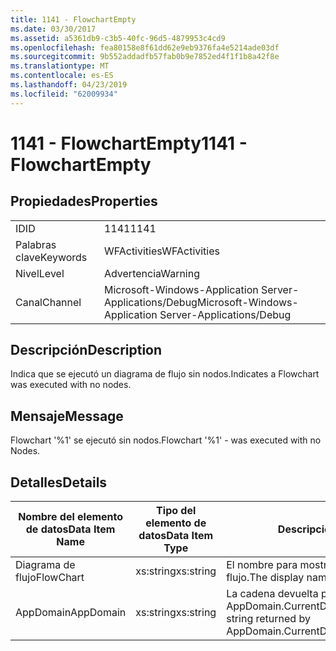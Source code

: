 ```yaml
---
title: 1141 - FlowchartEmpty
ms.date: 03/30/2017
ms.assetid: a5361db9-c3b5-40fc-96d5-4879953c4cd9
ms.openlocfilehash: fea80158e8f61dd62e9eb9376fa4e5214ade03df
ms.sourcegitcommit: 9b552addadfb57fab0b9e7852ed4f1f1b8a42f8e
ms.translationtype: MT
ms.contentlocale: es-ES
ms.lasthandoff: 04/23/2019
ms.locfileid: "62009934"
---
```

# <a name="1141---flowchartempty"></a><span data-ttu-id="97906-102">1141 - FlowchartEmpty</span><span class="sxs-lookup"><span data-stu-id="97906-102">1141 - FlowchartEmpty</span></span>
## <a name="properties"></a><span data-ttu-id="97906-103">Propiedades</span><span class="sxs-lookup"><span data-stu-id="97906-103">Properties</span></span>  
  
|||  
|-|-|  
|<span data-ttu-id="97906-104">ID</span><span class="sxs-lookup"><span data-stu-id="97906-104">ID</span></span>|<span data-ttu-id="97906-105">1141</span><span class="sxs-lookup"><span data-stu-id="97906-105">1141</span></span>|  
|<span data-ttu-id="97906-106">Palabras clave</span><span class="sxs-lookup"><span data-stu-id="97906-106">Keywords</span></span>|<span data-ttu-id="97906-107">WFActivities</span><span class="sxs-lookup"><span data-stu-id="97906-107">WFActivities</span></span>|  
|<span data-ttu-id="97906-108">Nivel</span><span class="sxs-lookup"><span data-stu-id="97906-108">Level</span></span>|<span data-ttu-id="97906-109">Advertencia</span><span class="sxs-lookup"><span data-stu-id="97906-109">Warning</span></span>|  
|<span data-ttu-id="97906-110">Canal</span><span class="sxs-lookup"><span data-stu-id="97906-110">Channel</span></span>|<span data-ttu-id="97906-111">Microsoft-Windows-Application Server-Applications/Debug</span><span class="sxs-lookup"><span data-stu-id="97906-111">Microsoft-Windows-Application Server-Applications/Debug</span></span>|  
  
## <a name="description"></a><span data-ttu-id="97906-112">Descripción</span><span class="sxs-lookup"><span data-stu-id="97906-112">Description</span></span>  
 <span data-ttu-id="97906-113">Indica que se ejecutó un diagrama de flujo sin nodos.</span><span class="sxs-lookup"><span data-stu-id="97906-113">Indicates a Flowchart was executed with no nodes.</span></span>  
  
## <a name="message"></a><span data-ttu-id="97906-114">Mensaje</span><span class="sxs-lookup"><span data-stu-id="97906-114">Message</span></span>  
 <span data-ttu-id="97906-115">Flowchart '%1' se ejecutó sin nodos.</span><span class="sxs-lookup"><span data-stu-id="97906-115">Flowchart '%1' - was executed with no Nodes.</span></span>  
  
## <a name="details"></a><span data-ttu-id="97906-116">Detalles</span><span class="sxs-lookup"><span data-stu-id="97906-116">Details</span></span>  
  
|<span data-ttu-id="97906-117">Nombre del elemento de datos</span><span class="sxs-lookup"><span data-stu-id="97906-117">Data Item Name</span></span>|<span data-ttu-id="97906-118">Tipo del elemento de datos</span><span class="sxs-lookup"><span data-stu-id="97906-118">Data Item Type</span></span>|<span data-ttu-id="97906-119">Descripción</span><span class="sxs-lookup"><span data-stu-id="97906-119">Description</span></span>|  
|--------------------|--------------------|-----------------|  
|<span data-ttu-id="97906-120">Diagrama de flujo</span><span class="sxs-lookup"><span data-stu-id="97906-120">FlowChart</span></span>|<span data-ttu-id="97906-121">xs:string</span><span class="sxs-lookup"><span data-stu-id="97906-121">xs:string</span></span>|<span data-ttu-id="97906-122">El nombre para mostrar del diagrama de flujo.</span><span class="sxs-lookup"><span data-stu-id="97906-122">The display name of the FlowChart.</span></span>|  
|<span data-ttu-id="97906-123">AppDomain</span><span class="sxs-lookup"><span data-stu-id="97906-123">AppDomain</span></span>|<span data-ttu-id="97906-124">xs:string</span><span class="sxs-lookup"><span data-stu-id="97906-124">xs:string</span></span>|<span data-ttu-id="97906-125">La cadena devuelta por AppDomain.CurrentDomain.FriendlyName.</span><span class="sxs-lookup"><span data-stu-id="97906-125">The string returned by AppDomain.CurrentDomain.FriendlyName.</span></span>|
